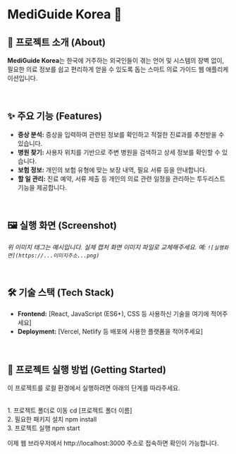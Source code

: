 # MediGuide Korea 🏥

## 📌 프로젝트 소개 (About)
**MediGuide Korea**는 한국에 거주하는 외국인들이 겪는 언어 및 시스템의 장벽 없이, 필요한 의료 정보를 쉽고 편리하게 얻을 수 있도록 돕는 스마트 의료 가이드 웹 애플리케이션입니다.

<br>

## ✨ 주요 기능 (Features)
- **증상 분석:** 증상을 입력하여 관련된 정보를 확인하고 적절한 진료과를 추천받을 수 있습니다.
- **병원 찾기:** 사용자 위치를 기반으로 주변 병원을 검색하고 상세 정보를 확인할 수 있습니다.
- **보험 정보:** 개인의 보험 유형에 맞는 보장 내역, 필요 서류 등을 안내합니다.
- **할 일 관리:** 진료 예약, 서류 제출 등 개인의 의료 관련 일정을 관리하는 투두리스트 기능을 제공합니다.

<br>

## 🖼️ 실행 화면 (Screenshot)

*위 이미지 태그는 예시입니다. 실제 캡처 화면 이미지 파일로 교체해주세요.*
*예: `![실행화면](https://...이미지주소...png)`*

<br>

## 🛠️ 기술 스택 (Tech Stack)
- **Frontend:** [React, JavaScript (ES6+), CSS 등 사용하신 기술을 여기에 적어주세요]
- **Deployment:** [Vercel, Netlify 등 배포에 사용한 플랫폼을 적어주세요]

<br>

## 🚀 프로젝트 실행 방법 (Getting Started)

이 프로젝트를 로컬 환경에서 실행하려면 아래의 단계를 따라주세요.

<br>
1. 프로젝트 폴더로 이동
cd [프로젝트 폴더 이름]

<br>
2. 필요한 패키지 설치
npm install

<br>
3. 프로젝트 실행
npm start

이제 웹 브라우저에서 http://localhost:3000 주소로 접속하면 확인이 가능합니다.
